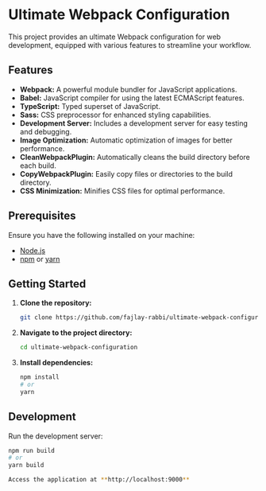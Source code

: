 # Ultimate Webpack Configuration

This project provides an ultimate Webpack configuration for web development, equipped with various features to streamline your workflow.

## Features

-   **Webpack:** A powerful module bundler for JavaScript applications.
-   **Babel:** JavaScript compiler for using the latest ECMAScript features.
-   **TypeScript:** Typed superset of JavaScript.
-   **Sass:** CSS preprocessor for enhanced styling capabilities.
-   **Development Server:** Includes a development server for easy testing and debugging.
-   **Image Optimization:** Automatic optimization of images for better performance.
-   **CleanWebpackPlugin:** Automatically cleans the build directory before each build.
-   **CopyWebpackPlugin:** Easily copy files or directories to the build directory.
-   **CSS Minimization:** Minifies CSS files for optimal performance.

## Prerequisites

Ensure you have the following installed on your machine:

-   [Node.js](https://nodejs.org/)
-   [npm](https://www.npmjs.com/) or [yarn](https://yarnpkg.com/)

## Getting Started

1. **Clone the repository:**

    ```bash
    git clone https://github.com/fajlay-rabbi/ultimate-webpack-configuration.git
    ```

2. **Navigate to the project directory:**

    ```bash
    cd ultimate-webpack-configuration
    ```

3. **Install dependencies:**

    ```bash
    npm install
    # or
    yarn
    ```

## Development

Run the development server:

```bash
npm run build
# or
yarn build

Access the application at **http://localhost:9000**

```
